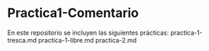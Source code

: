 # Practica1-Comentario
En este repositorio se incluyen las siguientes prácticas:
practica-1-tresca.md 
practica-1-libre.md
practica-2.md

